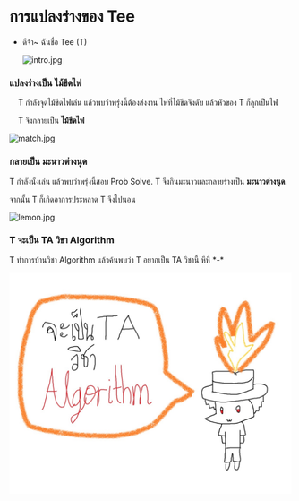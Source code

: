 # การแปลงร่างของ Tee

- ดีจ้า~ ฉันชื่อ Tee (T)
  
  <img src="https://raw.githubusercontent.com/L0rdT33z/Tee-Transformation/main/img/intro.jpg" title="" alt="intro.jpg" width="407">

### แปลงร่างเป็น ไม้ขีดไฟ

    T กำลังจุดไม้ขีดไฟเล่น แล้วพบว่าพรุ่งนี้ต้องส่งงาน ไฟที่ไม้ขีดจึงดับ แล้วหัวของ T ก็ลุกเป็นไฟ 

    T จึงกลายเป็น **ไม้ขีดไฟ**

<img title="" src="https://raw.githubusercontent.com/L0rdT33z/Tee-Transformation/main/img/match.jpg" alt="match.jpg" width="515">

### กลายเป็น มะนาวต่างนุด

T กำลังนั่งเล่น แล้วพบว่าพรุ่งนี้สอบ Prob Solve. T จึงกินมะนาวและกลายร่างเป็น **มะนาวต่างนุด**.

จากนั้น T ก็เกิดอาการประหลาด T จึงไปนอน

<img title="" src="https://raw.githubusercontent.com/L0rdT33z/Tee-Transformation/main/img/lemon.jpg" alt="lemon.jpg" width="515">

### T จะเป็น TA วิชา Algorithm

T ทำการบ้านวิชา Algorithm แล้วค้นพบว่า T อยากเป็น TA วิชานี้ หึหึ \*-\*

<img title="" src="https://raw.githubusercontent.com/L0rdT33z/Tee-Transformation/main/img/TAalgo.jpg" alt="TAalgo.jpg" width="515">
